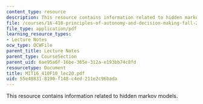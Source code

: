 ```yaml
---
content_type: resource
description: This resource contains information related to hidden markov models.
file: /courses/16-410-principles-of-autonomy-and-decision-making-fall-2010/55e488318190f148c4ed211e2c96bada_MIT16_410F10_lec20.pdf
file_type: application/pdf
learning_resource_types:
- Lecture Notes
ocw_type: OCWFile
parent_title: Lecture Notes
parent_type: CourseSection
parent_uid: 6ae95a6f-16be-365e-312a-e193bb74c8fd
resourcetype: Document
title: MIT16_410F10_lec20.pdf
uid: 55e48831-8190-f148-c4ed-211e2c96bada
---
```

This resource contains information related to hidden markov models.

